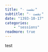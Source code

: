 ```yaml
---
title: "نشست ۰"
subtitle: "نشست ۰"
date: "1393-10-17"
categories:
    - "sessions"
readmore: true
---
```

test
